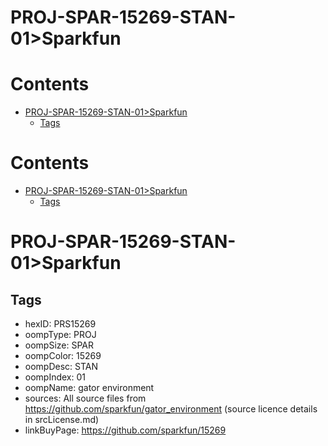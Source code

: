 
PROJ-SPAR-15269-STAN-01>Sparkfun
================================

Contents
========

* [PROJ-SPAR-15269-STAN-01>Sparkfun](#proj-spar-15269-stan-01sparkfun)
	* [Tags](#tags)

Contents
========

* [PROJ-SPAR-15269-STAN-01>Sparkfun](#proj-spar-15269-stan-01sparkfun)
	* [Tags](#tags)

# PROJ-SPAR-15269-STAN-01>Sparkfun

## Tags

- hexID: PRS15269
- oompType: PROJ
- oompSize: SPAR
- oompColor: 15269
- oompDesc: STAN
- oompIndex: 01
- oompName: gator environment
- sources: All source files from https://github.com/sparkfun/gator_environment (source licence details in srcLicense.md)
- linkBuyPage: https://github.com/sparkfun/15269
